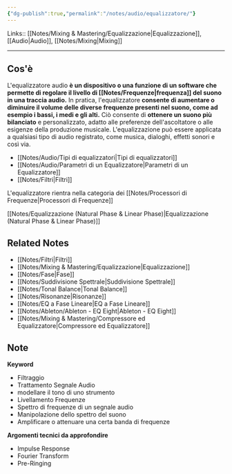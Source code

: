 ```yaml
---
{"dg-publish":true,"permalink":"/notes/audio/equalizzatore/"}
---
```


Links:: [[Notes/Mixing & Mastering/Equalizzazione\|Equalizzazione]], [[Audio\|Audio]], [[Notes/Mixing\|Mixing]]

---
## Cos'è

L'equalizzatore audio **è un dispositivo o una funzione di un software che permette di regolare il livello di [[Notes/Frequenze\|frequenza]] del suono in una traccia audio.** In pratica, l'equalizzatore **consente di aumentare o diminuire il volume delle diverse frequenze presenti nel suono, come ad esempio i bassi, i medi e gli alti.** Ciò consente di **ottenere un suono più bilanciato** e personalizzato, adatto alle preferenze dell'ascoltatore o alle esigenze della produzione musicale. L'equalizzazione può essere applicata a qualsiasi tipo di audio registrato, come musica, dialoghi, effetti sonori e così via. 

- [[Notes/Audio/Tipi di equalizzatori\|Tipi di equalizzatori]]
- [[Notes/Audio/Parametri di un Equalizzatore\|Parametri di un Equalizzatore]]
- [[Notes/Filtri\|Filtri]]

L'equalizzatore rientra nella categoria dei [[Notes/Processori di Frequenze\|Processori di Frequenze]]

[[Notes/Equalizzazione (Natural Phase & Linear Phase)\|Equalizzazione (Natural Phase & Linear Phase)]]


## Related Notes

- [[Notes/Filtri\|Filtri]]
- [[Notes/Mixing & Mastering/Equalizzazione\|Equalizzazione]]
- [[Notes/Fase\|Fase]]
- [[Notes/Suddivisione Spettrale\|Suddivisione Spettrale]]
- [[Notes/Tonal Balance\|Tonal Balance]]
- [[Notes/Risonanze\|Risonanze]]
- [[Notes/EQ a Fase Lineare\|EQ a Fase Lineare]]
- [[Notes/Ableton/Ableton - EQ Eight\|Ableton - EQ Eight]]
- [[Notes/Mixing & Mastering/Compressore ed Equalizzatore\|Compressore ed Equalizzatore]]


## Note

**Keyword**

- Filtraggio
- Trattamento Segnale Audio
- modellare il tono di uno strumento
- Livellamento Frequenze
- Spettro di frequenze di un segnale audio
- Manipolazione dello spettro del suono
- Amplificare o attenuare una certa banda di frequenze

**Argomenti tecnici da approfondire**

- Impulse Response
- Fourier Transform
- Pre-Ringing


